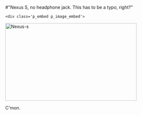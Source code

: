 #"Nexus S, no headphone jack. This has to be a typo, right?"


    <div class='p_embed p_image_embed'>
<img alt="Nexus-s" height="246" src="http://getfile5.posterous.com/getfile/files.posterous.com/conoroneill/iv8aEFQGihnLy2cFIYVKmyjVxNuFPmAz5v97p28tT0rpPRmqkjonfXA2c4QE/nexus-s.png" width="414" />
</div>
<p>C&#39;mon.</p>
  